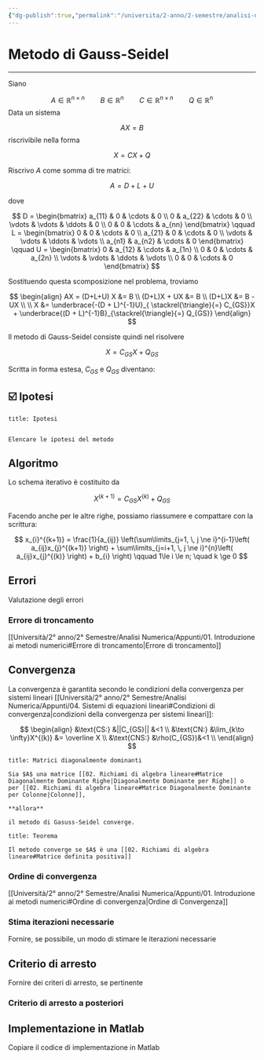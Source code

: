 ```yaml
---
{"dg-publish":true,"permalink":"/universita/2-anno/2-semestre/analisi-numerica/appunti/04-2-metodo-di-gauss-seidel/"}
---
```



# Metodo di Gauss-Seidel
___

Siano

$$
A \in \mathbb{R}^{n \times n} \qquad B \in \mathbb{R}^{n} \qquad C \in \mathbb{R}^{n \times n} \qquad Q \in \mathbb{R}^{n}
$$
Data un sistema

$$
AX = B
$$
riscrivibile nella forma 


$$
X = CX + Q
$$

Riscrivo $A$ come somma di tre matrici:

$$
A = D + L + U
$$

dove

$$
D =
\begin{bmatrix}
a_{11}  & 0 & \cdots  & 0 \\ 
0 & a_{22} & \cdots & 0 \\ 
\vdots & \vdots  & \ddots & 0 \\ 
0 & 0 & \cdots & a_{nn}
\end{bmatrix}
\qquad
L =
\begin{bmatrix}
0  & 0 & \cdots  & 0 \\ 
a_{21} & 0 & \cdots & 0 \\ 
\vdots & \vdots  & \ddots & \vdots \\ 
a_{n1} & a_{n2} & \cdots & 0
\end{bmatrix}
\qquad
U = 
\begin{bmatrix}
0 & a_{12} & \cdots  & a_{1n} \\ 
0 & 0 & \cdots & a_{2n} \\ 
\vdots & \vdots  & \ddots & \vdots \\ 
0 & 0 & \cdots & 0
\end{bmatrix}
$$


Sostituendo questa scomposizione nel problema, troviamo

$$
\begin{align}
AX = (D+L+U) X &= B \\
(D+L)X + UX &= B \\
(D+L)X &= B - UX \\ \\
X &= \underbrace{-(D + L)^{-1}U}_{ \stackrel{\triangle}{=} C_{GS}}X + \underbrace{(D + L)^{-1}B}_{\stackrel{\triangle}{=} Q_{GS}}
\end{align}
$$

Il metodo di Gauss-Seidel consiste quindi nel risolvere

$$
X = C_{GS}X + Q_{GS}
$$

Scritta in forma estesa, $C_{GS}$ e $Q_{GS}$ diventano:



## ☑️ Ipotesi

```ad-tip
title: Ipotesi


Elencare le ipotesi del metodo

```

## Algoritmo
Lo schema iterativo è costituito da

$$
X^{(k+1)} = C_{GS}X^{(k)} + Q_{GS}
$$

Facendo anche per le altre righe, possiamo riassumere e compattare con la scrittura:

$$
x_{i}^{(k+1)} = \frac{1}{a_{ij}} \left(\sum\limits_{j=1, \, j \ne i}^{i-1}\left( a_{ij}x_{j}^{(k+1)} \right) + \sum\limits_{j=i+1, \, j \ne i}^{n}\left( a_{ij}x_{j}^{(k)} \right) + b_{i} \right) \qquad 1\le i \le n; \quad k \ge 0
$$



## Errori
Valutazione degli errori
### Errore di troncamento
[[Università/2° anno/2° Semestre/Analisi Numerica/Appunti/01. Introduzione ai metodi numerici#Errore di troncamento\|Errore di troncamento]]

## Convergenza
La convergenza è garantita secondo le condizioni della convergenza per sistemi lineari [[Università/2° anno/2° Semestre/Analisi Numerica/Appunti/04. Sistemi di equazioni lineari#Condizioni di convergenza\|condizioni della convergenza per sistemi lineari]]:

$$
\begin{align}
&\text{CS:}  &||C_{GS}|| &<1 \\
&\text{CN:} &\lim_{k\to \infty}X^{(k)} &= \overline X \\
&\text{CNS:}  &\rho(C_{GS})&<1 \\
\end{align}
$$


```ad-Teo
title: Matrici diagonalmente dominanti

Sia $A$ una matrice [[02. Richiami di algebra lineare#Matrice Diagonalmente Dominante Righe|Diagonalmente Dominante per Righe]] o per [[02. Richiami di algebra lineare#Matrice Diagonalmente Dominante per Colonne|Colonne]], 

**allora**

il metodo di Gasuss-Seidel converge.

```


```ad-Teo
title: Teorema

Il metodo converge se $A$ è una [[02. Richiami di algebra lineare#Matrice definita positiva]]

```



### Ordine di convergenza
[[Università/2° anno/2° Semestre/Analisi Numerica/Appunti/01. Introduzione ai metodi numerici#Ordine di convergenza\|Ordine di Convergenza]]


### Stima iterazioni necessarie
Fornire, se possibile, un modo di stimare le iterazioni necessarie


## Criterio di arresto
Fornire dei criteri di arresto, se pertinente
### Criterio di arresto a posteriori

## Implementazione in Matlab
Copiare il codice di implementazione in Matlab


